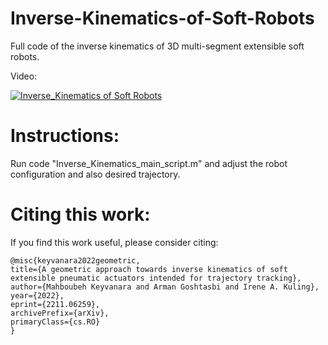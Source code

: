 # Inverse-Kinematics-of-Soft-Robots

Full code of the inverse kinematics of 3D multi-segment extensible soft robots.

Video: 

[![Inverse_Kinematics of Soft Robots](https://img.youtube.com/vi/Tl1P8RlE88A/0.jpg)](https://www.youtube.com/watch?v=Tl1P8RlE88A)


# Instructions: 
Run code "Inverse_Kinematics_main_script.m" and adjust the robot configuration and also desired trajectory. 


# Citing this work:
If you find this work useful, please consider citing: 


```
@misc{keyvanara2022geometric,
title={A geometric approach towards inverse kinematics of soft extensible pneumatic actuators intended for trajectory tracking}, 
author={Mahboubeh Keyvanara and Arman Goshtasbi and Irene A. Kuling},
year={2022},
eprint={2211.06259},
archivePrefix={arXiv},
primaryClass={cs.RO}
}
```

